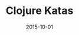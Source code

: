 ---
layout:     post
title:      Clojure Katas
date:       2015-10-01
categories: ["Clojure"]
externalLink: "http://clojurekatas.org/"
project: true
---